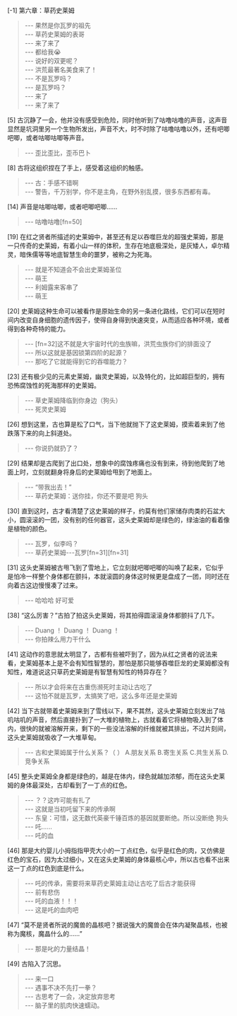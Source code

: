 
[-1] 第六章：草药史莱姆
>--- 果然是你瓦罗的祖先<br>
>--- 草药史莱姆的表哥<br>
>--- 来了来了<br>
>--- 都给我😭<br>
>--- 说好的双更呢？<br>
>--- 洪荒最著名美食来了！<br>
>--- 不是瓦罗吗？<br>
>--- 是瓦罗吗？<br>
>--- 来了<br>
>--- 来了来了<br>

[5] 古沉静了一会，他并没有感受到危险，同时他听到了咕噜咕噜的声音，这声音显然是坑洞里另一个生物所发出，声音不大，时不时除了咕噜咕噜以外，还有吧唧吧唧，或者咕唧咕唧等声音。
>--- 歪比歪比，歪币巴卜<br>

[8] 古将这组织捏在了手上，感受着这组织的触感。
>--- 古：手感不错啊<br>
>--- 警告，千万别学，你不是主角，在野外别乱摸，很多东西都有毒。<br>

[14] 声音是咕唧咕唧，或者吧唧吧唧……
>--- 咕噜咕噜[fn=50]<br>

[19] 在红之贤者所描述的史莱姆中，甚至还有足以吞噬巨龙的超强史莱姆，那是一只传奇的史莱姆，有着小山一样的体积，生存在地底极深处，是灰矮人，卓尔精灵，暗侏儒等等地底智慧生命的噩梦，被称之为死海。
>--- 就是不知道会不会出史莱姆圣位<br>
>--- 萌王<br>
>--- 利姆露来客串了<br>
>--- 萌王<br>

[20] 史莱姆这种生命可以被看作是原始生命的另一条进化路线，它们可以在短时间内改变自身细胞的遗传因子，使得自身得到快速突变，从而适应各种环境，或者得到各种奇特的能力。
>--- [fn=32]这不就是大宇宙时代的虫族嘛，洪荒虫族你们的排面没了<br>
>--- 所以这就是基因锁第四阶的起源？<br>
>--- 那吃了它就能得到它的吞噬能力？<br>

[23] 还有极少见的元素史莱姆，幽灵史莱姆，以及特化的，比如超巨型的，拥有恐怖腐蚀性的死海那样的史莱姆。
>--- 草史莱姆降临到你身边（狗头）<br>
>--- 死灵史莱姆<br>

[26] 想到这里，古也算是松了口气，当下他就抛下了这史莱姆，摸索着来到了他跌落下来的向上斜道处。
>--- 你说扔就扔了？<br>

[29] 结果却是古爬到了出口处，想象中的腐蚀疼痛也没有到来，待到他爬到了地面上时，立刻就翻身将身后的史莱姆给甩到了地面上。
>--- “带我出去！”<br>
>--- 草药史莱姆：送你挂，你还不要是吧  狗头<br>

[30] 直到这时，古才看清楚了这史莱姆的样子，约莫有他们家储存肉类的石盆大小，圆滚滚的一团，没有别的任何器官，这头史莱姆却是绿色的，绿油油的看着像是植物的颜色。
>--- 瓦罗，似李吗？<br>
>--- 草药史莱姆---瓦罗[fn=31][fn=31]<br>

[31] 这头史莱姆被古甩飞到了雪地上，它立刻就吧唧吧唧的叫唤了起来，它似乎是怕冷一样整个身体都在颤抖，本就滚圆的身体这时候更是盘成了一团，同时还在向着古这边慢慢凑了过来。
>--- 哈哈哈 好可爱<br>

[38] “这么厉害？”古拍了拍这头史莱姆，将其拍得圆滚滚身体都颤抖了几下。
>--- Duang ！ Duang ！ Duang ！<br>
>--- 你拍辣么用力干什么<br>

[41] 这动作的意思就太明显了，古都有些被吓到了，因为从红之贤者的说法来看，史莱姆基本上是不会有知性智慧的，那怕是那只能够吞噬巨龙的史莱姆都没有知性，难道说这只草药史莱姆是有智慧有知性的特异存在？
>--- 所以才会将来在古重伤濒死时主动让古吃了<br>
>--- 这怕不就是瓦罗，太搞笑了吧，这么多年还是史莱姆<br>

[42] 当下古就带着史莱姆来到了雪线以下，果不其然，这头史莱姆立刻发出了咕叽咕叽的声音，然后直接扑到了一大堆的植物上，古就看着它将植物吸入到了体内，很快的就被溶解开来，剩下的一些没法溶解的纤维就被其排出，不过片刻间，这头史莱姆就吸收了一大堆草甸。
>--- 古和史莱姆属于什么关系？（   ）
A.朋友关系
B.寄生关系
C.共生关系
D.竞争关系<br>

[45] 整头史莱姆全身都是绿色的，越是在体内，绿色就越加浓郁，而在这头史莱姆的身体最深处，古却看到了一丁点的红色。
>--- ？？这咋可能有扎了<br>
>--- 这就是当初吒留下来的传承啊<br>
>--- 东皇：可惜，这无数代英豪千锤百炼的基因就要断绝。所以没断绝  狗头<br>
>--- 吒……<br>
>--- 吒的血<br>

[46] 那是大约婴儿小拇指指甲壳大小的一丁点红色，似乎是红色的肉，又仿佛是红色的宝石，因为太过细小，又在这头史莱姆的身体最核心中，所以古也看不出来这一丁点的红色到底是什么。
>--- 吒的传承，需要将来草药史莱姆主动让古吃了后古才能获得<br>
>--- 前有悲伤<br>
>--- 吒的血液！！！<br>
>--- 这是吒的血肉吧<br>

[47] “莫不是贤者所说的魔兽的晶核吧？据说强大的魔兽会在体内凝聚晶核，也被称为魔核，魔晶什么的……”
>--- 那是叱的力量结晶！<br>

[49] 古陷入了沉思。
>--- 来一口<br>
>--- 遇事不决不先打一拳？<br>
>--- 古思考了一会，决定放弃思考<br>
>--- 脑子里的肌肉快速蠕动。<br>
